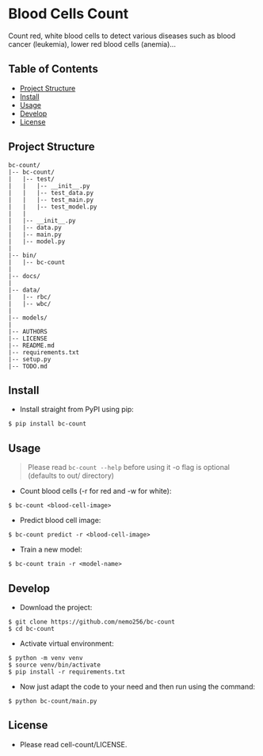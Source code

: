 # Blood Cells Count
Count red, white blood cells to detect various diseases such as blood cancer (leukemia), lower red blood cells (anemia)...

<!-- TABLE OF CONTENTS -->
## Table of Contents

* [Project Structure](#project-structure)
* [Install](#install)
* [Usage](#usage)
* [Develop](#develop)
* [License](#license)

## Project Structure
```
bc-count/
|-- bc-count/
|   |-- test/
|   |   |-- __init__.py
|   |   |-- test_data.py
|   |   |-- test_main.py
|   |   |-- test_model.py
|   |   
|   |-- __init__.py
|   |-- data.py
|   |-- main.py
|   |-- model.py
|
|-- bin/
|   |-- bc-count
|
|-- docs/
|
|-- data/
|   |-- rbc/
|   |-- wbc/
|
|-- models/
|
|-- AUTHORS
|-- LICENSE
|-- README.md
|-- requirements.txt 
|-- setup.py
|-- TODO.md
```

## Install
- Install straight from PyPI using pip:
```
$ pip install bc-count
```
## Usage
> Please read `bc-count --help` before using it
> -o flag is optional (defaults to out/ directory)
- Count blood cells (-r for red and -w for white):
```
$ bc-count <blood-cell-image>
```
- Predict blood cell image:
```
$ bc-count predict -r <blood-cell-image>
```
- Train a new model:
```
$ bc-count train -r <model-name>
```

## Develop
- Download the project:
```
$ git clone https://github.com/nemo256/bc-count
$ cd bc-count
```
- Activate virtual environment:
```
$ python -m venv venv
$ source venv/bin/activate
$ pip install -r requirements.txt
```
- Now just adapt the code to your need and then run using the command:
```
$ python bc-count/main.py
```

## License
- Please read cell-count/LICENSE.
